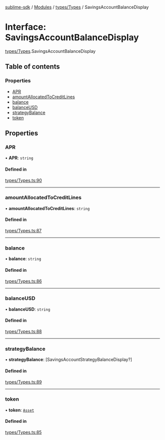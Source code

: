 [sublime-sdk](../README.md) / [Modules](../modules.md) / [types/Types](../modules/types_Types.md) / SavingsAccountBalanceDisplay

# Interface: SavingsAccountBalanceDisplay

[types/Types](../modules/types_Types.md).SavingsAccountBalanceDisplay

## Table of contents

### Properties

- [APR](types_Types.SavingsAccountBalanceDisplay.md#apr)
- [amountAllocatedToCreditLines](types_Types.SavingsAccountBalanceDisplay.md#amountallocatedtocreditlines)
- [balance](types_Types.SavingsAccountBalanceDisplay.md#balance)
- [balanceUSD](types_Types.SavingsAccountBalanceDisplay.md#balanceusd)
- [strategyBalance](types_Types.SavingsAccountBalanceDisplay.md#strategybalance)
- [token](types_Types.SavingsAccountBalanceDisplay.md#token)

## Properties

### APR

• **APR**: `string`

#### Defined in

[types/Types.ts:90](https://github.com/sublime-finance/sublime-sdk/blob/8d25170/src/types/Types.ts#L90)

___

### amountAllocatedToCreditLines

• **amountAllocatedToCreditLines**: `string`

#### Defined in

[types/Types.ts:87](https://github.com/sublime-finance/sublime-sdk/blob/8d25170/src/types/Types.ts#L87)

___

### balance

• **balance**: `string`

#### Defined in

[types/Types.ts:86](https://github.com/sublime-finance/sublime-sdk/blob/8d25170/src/types/Types.ts#L86)

___

### balanceUSD

• **balanceUSD**: `string`

#### Defined in

[types/Types.ts:88](https://github.com/sublime-finance/sublime-sdk/blob/8d25170/src/types/Types.ts#L88)

___

### strategyBalance

• **strategyBalance**: [SavingsAccountStrategyBalanceDisplay?]

#### Defined in

[types/Types.ts:89](https://github.com/sublime-finance/sublime-sdk/blob/8d25170/src/types/Types.ts#L89)

___

### token

• **token**: [`Asset`](types_Types.Asset.md)

#### Defined in

[types/Types.ts:85](https://github.com/sublime-finance/sublime-sdk/blob/8d25170/src/types/Types.ts#L85)
